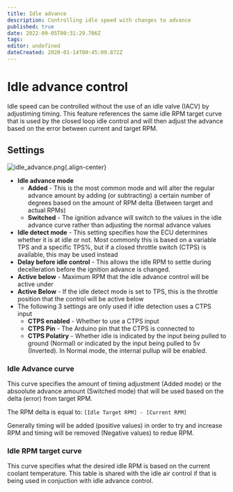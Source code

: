 ```yaml
---
title: Idle advance
description: Controlling idle speed with changes to advance
published: true
date: 2022-09-05T00:31:29.706Z
tags: 
editor: undefined
dateCreated: 2020-01-14T00:45:09.872Z
---
```


# Idle advance control
Idle speed can be controlled without the use of an idle valve (IACV) by adjustiming timing. This feature references the same idle RPM target curve that is used by the closed loop idle control and will then adjust the advance based on the error between current and target RPM.

## Settings
![idle_advance.png](/img/idle/idle_advance.png){.align-center}

* **Idle advance mode**
	* **Added** - This is the most common mode and will alter the regular advance amount by adding (or subtracting) a certain number of degrees based on the amount of RPM delta (Between target and actual RPMs)
  * **Switched** - The ignition advance will switch to the values in the idle advance curve rather than adjusting the normal advance values
* **Idle detect mode** - This setting specifies how the ECU determines whether it is at idle or not. Most commonly this is based on a variable TPS and a specific TPS%, but if a closed throttle switch (CTPS) is available, this may be used instead
* **Delay before idle control** - This allows the idle RPM to settle during decelleration before the ignition advance is changed. 
* **Active below** - Maximum RPM that the idle advance control will be active under
* **Active Below** - If the idle detect mode is set to TPS, this is the throttle position that the control will be active below
* The following 3 settings are only used if idle detection uses a CTPS input
  * **CTPS enabled** - Whether to use a CTPS input
  * **CTPS Pin** - The Arduino pin that the CTPS is connected to
  * **CTPS Polatiry** - Whether idle is indicated by the input being pulled to ground (Normal) or indicated by the input being pulled to 5v (Inverted). In Normal mode, the internal pullup will be enabled. 

### Idle Advance curve
This curve specifies the amount of timing adjustment (Added mode) or the absoolute advance amount (Switched mode) that will be used based on the delta (error) from target RPM. 

The RPM delta is equal to: `[Idle Target RPM] - [Current RPM]`

Generally timing will be added (positive values) in order to try and increase RPM and timing will be removed (Negative values) to redue RPM.

### Idle RPM target curve
This curve specifies what the desired idle RPM is based on the current coolant temperature. This table is shared with the idle air control if that is being used in conjuction with idle advance control. 